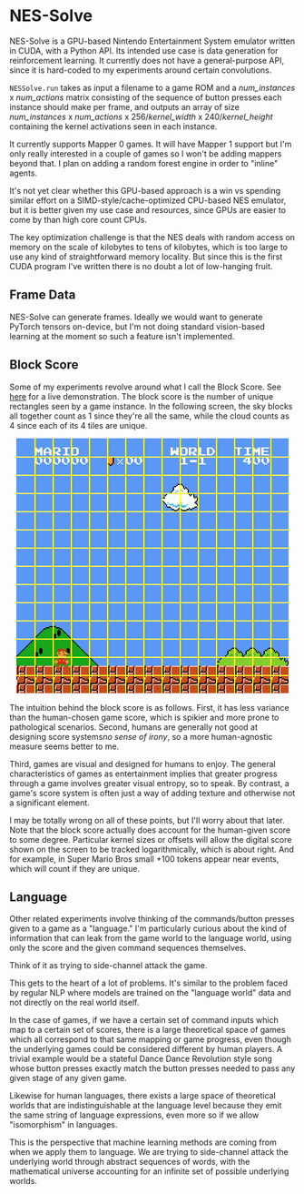 
NES-Solve
==

NES-Solve is a GPU-based Nintendo Entertainment System emulator written in CUDA, with a Python API. Its intended use case is data generation for reinforcement learning. It currently does not have a general-purpose API, since it is hard-coded to my experiments around certain convolutions.

`NESSolve.run` takes as input a filename to a game ROM and a *num_instances* x *num_actions* matrix consisting of the sequence of button presses each instance should make per frame, and outputs an array of size *num_instances* x *num_actions* x 256/*kernel_width* x 240/*kernel_height* containing the kernel activations seen in each instance.

It currently supports Mapper 0 games. It will have Mapper 1 support but I'm only really interested in a couple of games so I won't be adding mappers beyond that. I plan on adding a random forest engine in order to "inline" agents.

It's not yet clear whether this GPU-based approach is a win vs spending similar effort on a SIMD-style/cache-optimized CPU-based NES emulator, but it is better given my use case and resources, since GPUs are easier to come by than high core count CPUs.

The key optimization challenge is that the NES deals with random access on memory on the scale of kilobytes to tens of kilobytes, which is too large to use any kind of straightforward memory locality. But since this is the first CUDA program I've written there is no doubt a lot of low-hanging fruit.

Frame Data
---

NES-Solve can generate frames. Ideally we would want to generate PyTorch tensors on-device, but I'm not doing standard vision-based learning at the moment so such a feature isn't implemented.

Block Score
--

Some of my experiments revolve around what I call the Block Score. See [here](http://ec2-54-176-62-21.us-west-1.compute.amazonaws.com/) for a live demonstration. The block score is the number of unique rectangles seen by a game instance. In the following screen, the sky blocks all together count as 1 since they're all the same, while the cloud counts as 4 since each of its 4 tiles are unique.

<p align="center">
    <img src="notebooks/grid.png">
</p>

The intuition behind the block score is as follows. First, it has less variance than the human-chosen game score, which is spikier and more prone to pathological scenarios. Second, humans are generally not good at designing score systems<i>no sense of irony</i>, so a more human-agnostic measure seems better to me.

Third, games are visual and designed for humans to enjoy. The general characteristics of games as entertainment implies that greater progress through a game involves greater visual entropy, so to speak. By contrast, a game's score system is often just a way of adding texture and otherwise not a significant element.

I may be totally wrong on all of these points, but I'll worry about that later. Note that the block score actually does account for the human-given score to some degree. Particular kernel sizes or offsets will allow the digital score shown on the screen to be tracked logarithmically, which is about right. And for example, in Super Mario Bros small +100 tokens appear near events, which will count if they are unique.

Language
--

Other related experiments involve thinking of the commands/button presses given to a game as a "language." I'm particularly curious about the kind of information that can leak from the game world to the language world, using only the score and the given command sequences themselves.

Think of it as trying to side-channel attack the game.

This gets to the heart of a lot of problems. It's similar to the problem faced by regular NLP where models are trained on the "language world" data and not directly on the real world itself.

In the case of games, if we have a certain set of command inputs which map to a certain set of scores, there is a large theoretical space of games which all correspond to that same mapping or game progress, even though the underlying games could be considered different by human players. A trivial example would be a stateful Dance Dance Revolution style song whose button presses exactly match the button presses needed to pass any given stage of any given game.

Likewise for human languages, there exists a large space of theoretical worlds that are indistinguishable at the language level because they emit the same string of language expressions, even more so if we allow "isomorphism" in languages.

This is the perspective that machine learning methods are coming from when we apply them to language. We are trying to side-channel attack the underlying world through abstract sequences of words, with the mathematical universe accounting for an infinite set of possible underlying worlds.
